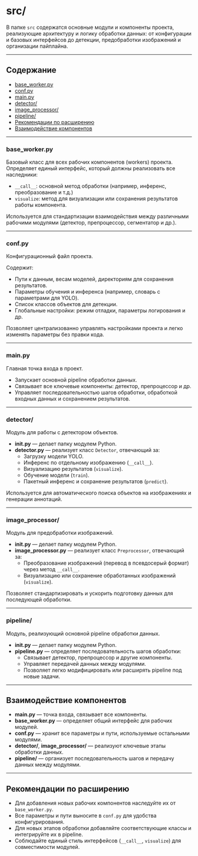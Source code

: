 # src/

В папке `src` содержатся основные модули и компоненты проекта, реализующие архитектуру и логику обработки данных: от конфигурации и базовых интерфейсов до детекции, предобработки изображений и организации пайплайна.

---

## Содержание

- [base_worker.py](#base_worker)
- [conf.py](#conf)
- [main.py](#main)
- [detector/](#detector)
- [image_processor/](#image_processor)
- [pipeline/](#pipeline)
- [Рекомендации по расширению](#Рекомендации)
- [Взаимодействие компонентов](#Взаимодействие)

---

### base_worker.py
Базовый класс для всех рабочих компонентов (workers) проекта.  
Определяет единый интерфейс, который должны реализовать все наследники:
- `__call__`: основной метод обработки (например, инференс, преобразование и т.д.)
- `visualize`: метод для визуализации или сохранения результатов работы компонента.

Используется для стандартизации взаимодействия между различными рабочими модулями (детектор, препроцессор, сегментатор и др.).

---

### conf.py
Конфигурационный файл проекта.

Содержит:
- Пути к данным, весам моделей, директориям для сохранения результатов.
- Параметры обучения и инференса (например, словарь с параметрами для YOLO).
- Список классов объектов для детекции.
- Глобальные настройки: режим отладки, параметры логирования и др.

Позволяет централизованно управлять настройками проекта и легко изменять параметры без правки кода.

---

### main.py
Главная точка входа в проект.

- Запускает основной pipeline обработки данных.
- Связывает все ключевые компоненты: детектор, препроцессор и др.
- Управляет последовательностью шагов обработки, обработкой входных данных и сохранением результатов.


---

### detector/
Модуль для работы с детектором объектов.

- **__init__.py** — делает папку модулем Python.
- **detector.py** — реализует класс `Detector`, отвечающий за:
  - Загрузку модели YOLO.
  - Инференс по отдельному изображению (`__call__`).
  - Визуализацию результатов (`visualize`).
  - Обучение модели (`train`).
  - Пакетный инференс и сохранение результатов (`predict`).

Используется для автоматического поиска объектов на изображениях и генерации аннотаций.

---

### image_processor/
Модуль для предобработки изображений.

- **__init__.py** — делает папку модулем Python.
- **image_processor.py** — реализует класс `Preprocessor`, отвечающий за:
  - Преобразование изображений (перевод в псевдосерый формат) через метод `__call__`.
  - Визуализацию или сохранение обработанных изображений (`visualize`).

Позволяет стандартизировать и ускорить подготовку данных для последующей обработки.

---

### pipeline/
Модуль, реализующий основной pipeline обработки данных.

- **__init__.py** — делает папку модулем Python.
- **pipeline.py** — определяет последовательность шагов обработки:
  - Связывает детектор, препроцессор и другие компоненты.
  - Управляет передачей данных между модулями.
  - Позволяет легко модифицировать или расширять pipeline под новые задачи.

---

## Взаимодействие компонентов

- **main.py** — точка входа, связывает все компоненты.
- **base_worker.py** — определяет общий интерфейс для рабочих модулей.
- **conf.py** — хранит все параметры и пути, используемые остальными модулями.
- **detector/**, **image_processor/** — реализуют ключевые этапы обработки данных.
- **pipeline/** — организует последовательность шагов и передачу данных между модулями.

---

## Рекомендации по расширению

- Для добавления новых рабочих компонентов наследуйте их от `base_worker.py`.
- Все параметры и пути выносите в `conf.py` для удобства конфигурирования.
- Для новых этапов обработки добавляйте соответствующие классы и интегрируйте их в pipeline.
- Соблюдайте единый стиль интерфейсов (`__call__`, `visualize`) для совместимости модулей.
